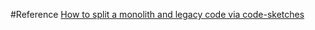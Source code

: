 #Reference
[How to split a monolith and legacy code via code-sketches](http://bschulte.org/2015/12/11/how-to-split-monoliths-via-code-sketches/)
